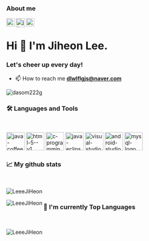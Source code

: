 ### About me

<a href="https://www.instagram.com/jiheon_leee/" target="_blank">
  <img align="left" alt="jiheon's Instagram" width="22px" src="https://raw.githubusercontent.com/hussainweb/hussainweb/main/icons/instagram.png" />
</a>

<a href="https://www.facebook.com/dlwlflgjs/" target="_blank">
  <img align="left" alt="jiheon's Facebook" width="24px" src="https://img.icons8.com/color/48/facebook.png" alt="facebook"/>
</a>

<a href="https://www.youtube.com/@dlwlflgjs/channels" target="_blank">
  <img align="left" alt="jiheon's Youtube" width="22px" src="https://raw.githubusercontent.com/rahuldkjain/github-profile-readme-generator/master/src/images/icons/Social/youtube.svg" />
</a>

<br/>

<h1 align="left">Hi 👋 I'm Jiheon Lee.</h1>
<h3 align="left">Let's cheer up every day!</h3>

- 📫 How to reach me **dlwlflgjs@naver.com**
  
<p align="left"> <img src="https://komarev.com/ghpvc/?username=LeeeJiHeon&label=Profile%20views&color=0e75b6&style=flat" alt="dasom222g" /> </p>

<h3 align="left"> 🛠 Languages and Tools</h3>
<br />
<p align="left">
  <img width="48" height="48" src="https://img.icons8.com/color/48/java-coffee-cup-logo--v1.png" alt="java-coffee-cup-logo--v1"/>
  <img width="48" height="48" src="https://img.icons8.com/color/48/html-5--v1.png" alt="html-5--v1"/>
  <img width="48" height="48" src="https://img.icons8.com/fluency/48/c-programming.png" alt="c-programming"/>
  <img width="48" height="48" src="https://img.icons8.com/ios-filled/50/4B3DA6/java-eclipse.png" alt="java-eclipse"/>
  <img width="48" height="48" src="https://img.icons8.com/color/48/visual-studio--v1.png" alt="visual-studio--v1"/>
  <img width="48" height="48" src="https://img.icons8.com/ios-filled/50/10C55A/android-studio--v3.png" alt="android-studio--v3"/>
  <img width="48" height="48" src="https://img.icons8.com/color/48/mysql-logo.png" alt="mysql-logo"/>
</p>

<h3 align="left">📈 My github stats</h3>
<br />

<p  align="center">&nbsp;<img align="left" src="https://github-readme-stats.vercel.app/api?username=LeeeJiHeon&hide=stars,contribs&show_icons=true&theme=gotham&locale=en" alt="LeeeJiHeon" /></p>
<p  align="center"><img align="left" src="https://github-readme-streak-stats.herokuapp.com/?user=LeeeJiHeon&theme=gotham" alt="LeeeJiHeon" /></p>

<h3 align="left">💪 I'm currently Top Languages</h3>
<br />
<p  align="center">&nbsp;<img align="left" src="https://github-readme-stats.vercel.app/api/top-langs/?username=LeeeJiHeon&langs_count=10&layout=compact&theme=dark" alt="LeeeJiHeon" /></p>

